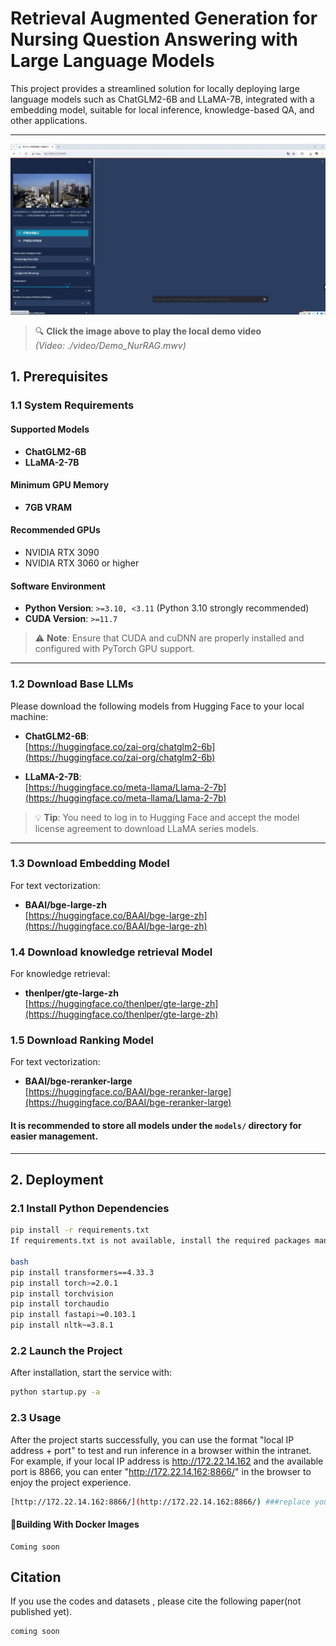 
# Retrieval Augmented Generation for Nursing Question Answering with Large Language Models

This project provides a streamlined solution for locally deploying large language models such as ChatGLM2-6B and LLaMA-7B, integrated with a  embedding model, suitable for local inference, knowledge-based QA, and other applications.

---

[![Demo Video](video/demo.png)](video/Demo_NurRAG.wmv)

> 🔍 **Click the image above to play the local demo video**  
> *(Video: ./video/Demo_NurRAG.mwv)*

## 1. Prerequisites

### 1.1 System Requirements

#### Supported Models
- **ChatGLM2-6B**
- **LLaMA-2-7B**

#### Minimum GPU Memory
- **7GB VRAM**

#### Recommended GPUs
- NVIDIA RTX 3090
- NVIDIA RTX 3060 or higher

#### Software Environment
- **Python Version**: `>=3.10, <3.11` (Python 3.10 strongly recommended)
- **CUDA Version**: `>=11.7`

> ⚠️ **Note**: Ensure that CUDA and cuDNN are properly installed and configured with PyTorch GPU support.

---

### 1.2 Download Base LLMs

Please download the following models from Hugging Face to your local machine:

- **ChatGLM2-6B**:  
  [https://huggingface.co/zai-org/chatglm2-6b](https://huggingface.co/zai-org/chatglm2-6b)

- **LLaMA-2-7B**:  
  [https://huggingface.co/meta-llama/Llama-2-7b](https://huggingface.co/meta-llama/Llama-2-7b)

> 💡 **Tip**: You need to log in to Hugging Face and accept the model license agreement to download LLaMA series models.

---

### 1.3 Download Embedding Model

For text vectorization:

- **BAAI/bge-large-zh**  
  [https://huggingface.co/BAAI/bge-large-zh](https://huggingface.co/BAAI/bge-large-zh)


### 1.4 Download knowledge retrieval Model

For knowledge retrieval:

- **thenlper/gte-large-zh**  
  [https://huggingface.co/thenlper/gte-large-zh](https://huggingface.co/thenlper/gte-large-zh)


### 1.5 Download Ranking Model

For text vectorization:

- **BAAI/bge-reranker-large**  
  [https://huggingface.co/BAAI/bge-reranker-large](https://huggingface.co/BAAI/bge-reranker-large)


#### It is recommended to store all models under the `models/` directory for easier management.

---

## 2. Deployment

### 2.1 Install Python Dependencies

```bash
pip install -r requirements.txt
If requirements.txt is not available, install the required packages manually:

bash
pip install transformers==4.33.3
pip install torch>=2.0.1
pip install torchvision
pip install torchaudio
pip install fastapi>=0.103.1
pip install nltk~=3.8.1

```

### 2.2 Launch the Project
After installation, start the service with:

```bash
python startup.py -a
```
### 2.3 Usage
After the project starts successfully, you can use the format "local IP address + port" to test and run inference in a browser within the intranet. For example,
if your local IP address is http://172.22.14.162 and the available port is 8866, you can enter "http://172.22.14.162:8866/" in the browser to enjoy the project experience.


```bash
[http://172.22.14.162:8866/](http://172.22.14.162:8866/) ###replace your IP
```



#### 🐳Building With Docker Images
```shell
Coming soon
```


## Citation

If you use the codes and datasets , please cite the following paper(not published yet).

```
coming soon
```

